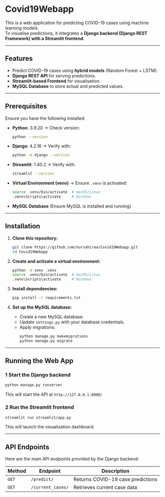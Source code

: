 # Covid19Webapp

This is a web application for predicting COVID-19 cases using machine learning models.\
To visualise predictions, it integrates a **Django backend (Django REST Framework) with a Streamlit frontend**.

---

## **Features**

- Predict COVID-19 cases using **hybrid models** (Random Forest + LSTM).
- **Django REST API** for serving predictions.
- **Streamlit-based Frontend** for visualisation.
- **MySQL Database** to store actual and predicted values.

---

## **Prerequisites**

Ensure you have the following installed:

- **Python**: 3.9.20 → Check version:
  ```bash
  python --version
  ```
- **Django**: 4.2.16 → Verify with:
  ```bash
  python -m django --version
  ```
- **Streamlit**: 1.40.2 → Verify with:
  ```bash
  streamlit --version
  ```
- **Virtual Environment (venv)** → Ensure `.venv` is activated:
  ```bash
  source .venv/bin/activate  # macOS/Linux
  .venv\Scripts\activate     # Windows
  ```
- **MySQL Database** (Ensure MySQL is installed and running)

---

## **Installation**

1. **Clone this repository:**

   ```bash
   git clone https://github.com/nursahiraa/Covid19Webapp.git
   cd Covid19Webapp
   ```

2. **Create and activate a virtual environment:**

   ```bash
   python -m venv .venv
   source .venv/bin/activate  # macOS/Linux
   .venv\Scripts\activate     # Windows
   ```

3. **Install dependencies:**

   ```bash
   pip install -r requirements.txt
   ```

4. **Set up the MySQL database:**

   - Create a new MySQL database.
   - Update `settings.py` with your database credentials.
   - Apply migrations:
     ```bash
     python manage.py makemigrations
     python manage.py migrate
     ```

---

## **Running the Web App**

### **1 Start the Django backend**

```bash
python manage.py runserver
```

This will start the API at `http://127.0.0.1:8000/`

### **2 Run the Streamlit frontend**

```bash
streamlit run streamlit/app.py
```

This will launch the visualization dashboard.

---

## **API Endpoints**

Here are the main API endpoints provided by the Django backend:

| Method | Endpoint          | Description                       |
| ------ | ----------------- | --------------------------------- |
| `GET`  | `/predict/`       | Returns COVID-19 case predictions |
| `GET`  | `/current_cases/` | Retrieves current case data       |
